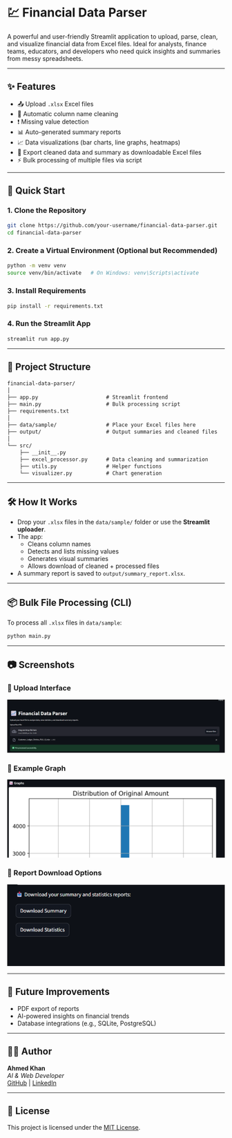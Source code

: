 
# 💹 Financial Data Parser

A powerful and user-friendly Streamlit application to upload, parse, clean, and visualize financial data from Excel files. Ideal for analysts, finance teams, educators, and developers who need quick insights and summaries from messy spreadsheets.

---

## ✨ Features

- 📤 Upload `.xlsx` Excel files
- 🧹 Automatic column name cleaning
- ❗ Missing value detection
- 📊 Auto-generated summary reports
- 📈 Data visualizations (bar charts, line graphs, heatmaps)
- 📁 Export cleaned data and summary as downloadable Excel files
- ⚡ Bulk processing of multiple files via script

---

## 🚀 Quick Start

### 1. Clone the Repository

```bash
git clone https://github.com/your-username/financial-data-parser.git
cd financial-data-parser
```

### 2. Create a Virtual Environment (Optional but Recommended)

```bash
python -m venv venv
source venv/bin/activate   # On Windows: venv\Scripts\activate
```

### 3. Install Requirements

```bash
pip install -r requirements.txt
```

### 4. Run the Streamlit App

```bash
streamlit run app.py
```

---

## 📁 Project Structure

```
financial-data-parser/
│
├── app.py                      # Streamlit frontend
├── main.py                     # Bulk processing script
├── requirements.txt
│
├── data/sample/                # Place your Excel files here
├── output/                     # Output summaries and cleaned files
│
└── src/
    ├── __init__.py
    ├── excel_processor.py      # Data cleaning and summarization
    ├── utils.py                # Helper functions
    └── visualizer.py           # Chart generation
```

---

## 🛠️ How It Works

- Drop your `.xlsx` files in the `data/sample/` folder or use the **Streamlit uploader**.
- The app:
  - Cleans column names
  - Detects and lists missing values
  - Generates visual summaries
  - Allows download of cleaned + processed files
- A summary report is saved to `output/summary_report.xlsx`.

---

## 📦 Bulk File Processing (CLI)

To process all `.xlsx` files in `data/sample`:

```bash
python main.py
```

---

## 📷 Screenshots

### 🔹 Upload Interface
![Upload Interface](assets/ss1.png)

### 🔹 Example Graph
![Graph Example](assets/ss2.png)

### 🔹 Report Download Options
![Download Options](assets/ss3.png)

---

## 🧠 Future Improvements

- PDF export of reports
- AI-powered insights on financial trends
- Database integrations (e.g., SQLite, PostgreSQL)

---

## 👨‍💻 Author

**Ahmed Khan**  
*AI & Web Developer*  
[GitHub](https://github.com/your-username) | [LinkedIn](https://linkedin.com/in/your-profile)

---

## 📄 License

This project is licensed under the [MIT License](LICENSE).
